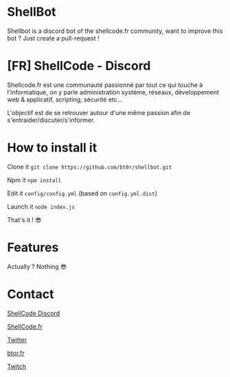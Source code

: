# ShellBot
Shellbot is a discord bot of the shellcode.fr community, want to improve this bot ? Just create a pull-request ! 

# [FR] ShellCode - Discord
Shellcode.fr est une communauté passionné par tout ce qui touche à l'informatique, on y parle administration système, réseaux, développement web & applicatif, scripting, sécurité etc...

L'objectif est de se retrouver autour d'une même passion afin de s'entraider/discuter/s'informer.

# How to install it
Clone it `git clone https://github.com/bt0r/shellbot.git`

Npm it `npm install`

Edit it `config/config.yml` (based on `config.yml.dist`)

Launch it `node index.js`

That's it ! 😎

# Features
Actually ? Nothing 😎 

# Contact
[ShellCode Discord](https://discord.gg/NDpZXN5)

[ShellCode.fr](https://shellcode.fr)

[Twitter](https://twitter.com/biiitor)

[btor.fr](https://btor.fr)

[Twitch](https://twitch.tv/bt0r)